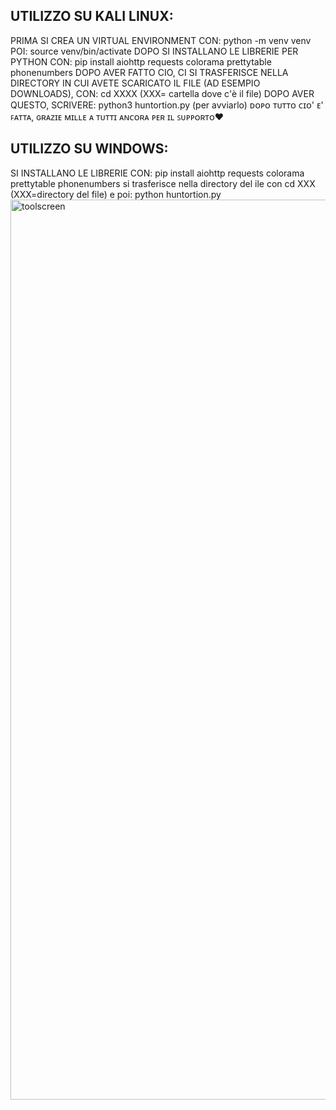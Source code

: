 UTILIZZO SU KALI LINUX:
---------------------------------------------------------
PRIMA SI CREA UN VIRTUAL ENVIRONMENT CON:
python -m venv venv
POI:
source venv/bin/activate
DOPO SI INSTALLANO LE LIBRERIE PER PYTHON CON:
pip install aiohttp requests colorama prettytable phonenumbers
DOPO AVER FATTO CIO, CI SI TRASFERISCE NELLA DIRECTORY IN CUI AVETE SCARICATO IL FILE (AD ESEMPIO DOWNLOADS), CON:
cd XXXX (XXX= cartella dove c'è il file)
DOPO AVER QUESTO, SCRIVERE:
python3 huntortion.py (per avviarlo)
ᴅᴏᴘᴏ ᴛᴜᴛᴛᴏ ᴄɪᴏ' ᴇ' ꜰᴀᴛᴛᴀ, ɢʀᴀᴢɪᴇ ᴍɪʟʟᴇ ᴀ ᴛᴜᴛᴛɪ  ᴀɴᴄᴏʀᴀ ᴘᴇʀ ɪʟ ꜱᴜᴘᴘᴏʀᴛᴏ❤


UTILIZZO SU WINDOWS:
----------------------------------------------------------
SI INSTALLANO LE LIBRERIE CON:
pip install aiohttp requests colorama prettytable phonenumbers
si trasferisce nella directory del ile con cd XXX (XXX=directory del file)
e poi:
python huntortion.py
<img width="2560" height="1440" alt="toolscreen" src="https://github.com/user-attachments/assets/b8ae6d97-9771-4408-9acb-a3223ec63736" />
